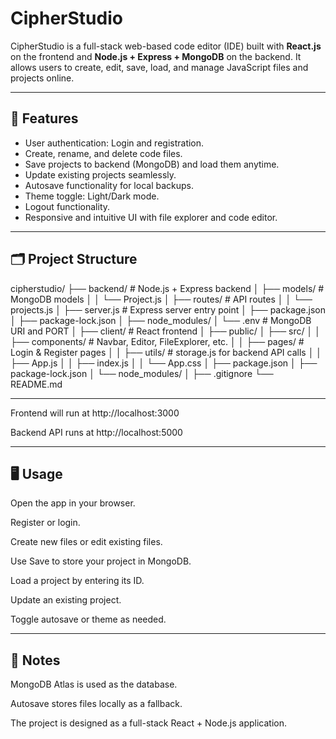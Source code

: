 # CipherStudio

CipherStudio is a full-stack web-based code editor (IDE) built with **React.js** on the frontend and **Node.js + Express + MongoDB** on the backend. It allows users to create, edit, save, load, and manage JavaScript files and projects online.

---

## 🚀 Features

- User authentication: Login and registration.
- Create, rename, and delete code files.
- Save projects to backend (MongoDB) and load them anytime.
- Update existing projects seamlessly.
- Autosave functionality for local backups.
- Theme toggle: Light/Dark mode.
- Logout functionality.
- Responsive and intuitive UI with file explorer and code editor.

---

## 🗂 Project Structure

cipherstudio/
├── backend/ # Node.js + Express backend
│ ├── models/ # MongoDB models
│ │ └── Project.js
│ ├── routes/ # API routes
│ │ └── projects.js
│ ├── server.js # Express server entry point
│ ├── package.json
│ ├── package-lock.json
│ ├── node_modules/
│ └── .env # MongoDB URI and PORT
│
├── client/ # React frontend
│ ├── public/
│ ├── src/
│ │ ├── components/ # Navbar, Editor, FileExplorer, etc.
│ │ ├── pages/ # Login & Register pages
│ │ ├── utils/ # storage.js for backend API calls
│ │ ├── App.js
│ │ ├── index.js
│ │ └── App.css
│ ├── package.json
│ ├── package-lock.json
│ └── node_modules/
│
├── .gitignore
└── README.md

---


Frontend will run at http://localhost:3000

Backend API runs at http://localhost:5000

---

## 🖥 Usage

Open the app in your browser.

Register or login.

Create new files or edit existing files.

Use Save to store your project in MongoDB.

Load a project by entering its ID.

Update an existing project.

Toggle autosave or theme as needed.

---

## 📌 Notes

MongoDB Atlas is used as the database.

Autosave stores files locally as a fallback.

The project is designed as a full-stack React + Node.js application.
